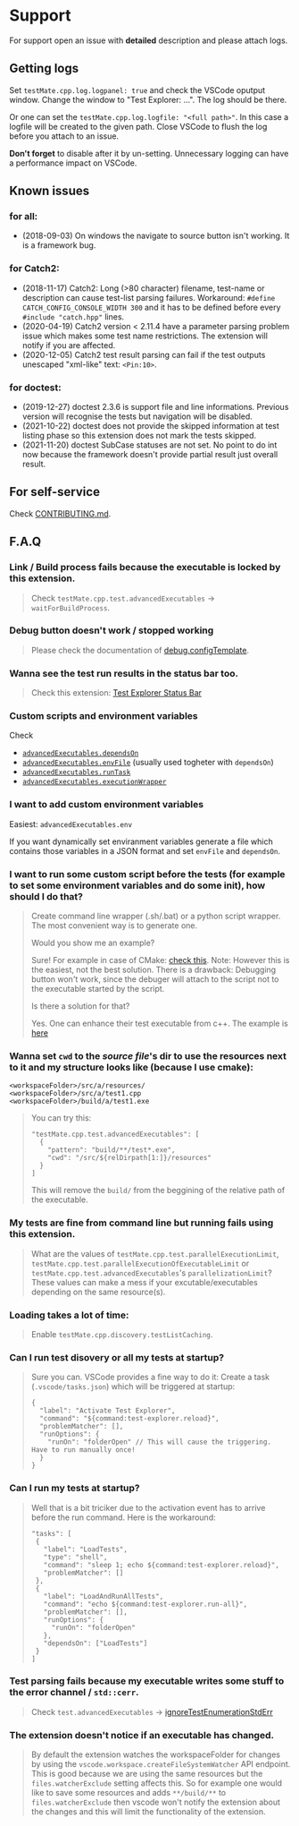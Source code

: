 # Support

For support open an issue with **detailed** description and please attach logs.

## Getting logs

Set `testMate.cpp.log.logpanel: true` and check the VSCode oputput window. Change the window to "Test Explorer: ...". The log should be there.

Or one can set the `testMate.cpp.log.logfile: "<full path>"`. In this case a logfile will be created to the given path. Close VSCode to flush the log before you attach to an issue.

**Don't forget** to disable after it by un-setting. Unnecessary logging can have a performance impact on VSCode.

## Known issues

### for all:

- (2018-09-03) On windows the navigate to source button isn't working. It is a framework bug.

### for Catch2:

- (2018-11-17) Catch2: Long (>80 character) filename, test-name or description can cause test-list parsing failures.
  Workaround: `#define CATCH_CONFIG_CONSOLE_WIDTH 300` and it has to be defined before every `#include "catch.hpp"` lines.
- (2020-04-19) Catch2 version < 2.11.4 have a parameter parsing problem issue which makes some test name restrictions. The extension will notify if you are affected.
- (2020-12-05) Catch2 test result parsing can fail if the test outputs unescaped "xml-like" text: `<Pin:10>`.

### for doctest:

- (2019-12-27) doctest 2.3.6 is support file and line informations. Previous version will recognise the tests but navigation will be disabled.
- (2021-10-22) doctest does not provide the skipped information at test listing phase so this extension does not mark the tests skipped.
- (2021-11-20) doctest SubCase statuses are not set. No point to do int now because the framework doesn't provide partial result just overall result.

## For self-service

Check [CONTRIBUTING.md](https://github.com/matepek/vscode-catch2-test-adapter/blob/master/CONTRIBUTING.md).

## F.A.Q

### Link / Build process fails because the executable is locked by this extension.

> Check `testMate.cpp.test.advancedExecutables` -> `waitForBuildProcess`.

### Debug button doesn't work / stopped working

> Please check the documentation of [debug.configTemplate](https://github.com/matepek/vscode-catch2-test-adapter/blob/master/documents/configuration/debug.configTemplate.md).

### Wanna see the test run results in the status bar too.

> Check this extension: [Test Explorer Status Bar](https://marketplace.visualstudio.com/items?itemName=connorshea.vscode-test-explorer-status-bar)

### Custom scripts and **environment** variables

Check

- [`advancedExecutables.dependsOn`](https://github.com/matepek/vscode-catch2-test-adapter/blob/master/documents/configuration/test.advancedExecutables.md)
- [`advancedExecutables.envFile`](https://github.com/matepek/vscode-catch2-test-adapter/blob/master/documents/configuration/test.advancedExecutables.md) (usually used togheter with `dependsOn`)
- [`advancedExecutables.runTask`](https://github.com/matepek/vscode-catch2-test-adapter/blob/master/documents/configuration/test.advancedExecutables.md)
- [`advancedExecutables.executionWrapper`](https://github.com/matepek/vscode-catch2-test-adapter/blob/master/documents/configuration/test.advancedExecutables.md)

### I want to add custom environment variables

Easiest: `advancedExecutables.env`

If you want dynamically set enviranment variables generate a file which contains those variables in a JSON format and set `envFile` and `dependsOn`.

### I want to run some **custom script** before the tests (for example to set some environment variables and do some init), how should I do that?

> Create command line wrapper (.sh/.bat) or a python script wrapper. The most convenient way is to generate one.
>
> Would you show me an example?
>
> Sure! For example in case of CMake: [check this](https://github.com/matepek/vscode-catch2-test-adapter/blob/master/documents/examples/test_wrapper/cmake_test_wrapper_example/CMakeLists.txt).
> Note: However this is the easiest, not the best solution.
> There is a drawback: Debugging button won't work, since the debuger will attach to the script not to the executable started by the script.
>
> Is there a solution for that?
>
> Yes. One can enhance their test executable from c++. The example is [here](https://github.com/matepek/vscode-catch2-test-adapter/tree/master/documents/examples/test_wrapper/cppmain_test_wrapper_example)

### Wanna set `cwd` to the _source file_'s dir to use the resources next to it and my structure looks like (because I use cmake):

>

```
<workspaceFolder>/src/a/resources/
<workspaceFolder>/src/a/test1.cpp
<workspaceFolder>/build/a/test1.exe
```

> You can try this:
>
> ```
> "testMate.cpp.test.advancedExecutables": [
>   {
>     "pattern": "build/**/test*.exe",
>     "cwd": "/src/${relDirpath[1:]}/resources"
>   }
> ]
> ```
>
> This will remove the `build/` from the beggining of the relative path of the executable.

### My tests are fine from command line but running fails using this extension.

> What are the values of `testMate.cpp.test.parallelExecutionLimit`, `testMate.cpp.test.parallelExecutionOfExecutableLimit` or `testMate.cpp.test.advancedExecutables`'s `parallelizationLimit`?
> These values can make a mess if your excutable/executables depending on the same resource(s).

### Loading takes a lot of time:

> Enable `testMate.cpp.discovery.testListCaching`.

### Can I run test disovery or all my tests at startup?

> Sure you can. VSCode provides a fine way to do it:
> Create a task (`.vscode/tasks.json`) which will be triggered at startup:
>
> ```
> {
>   "label": "Activate Test Explorer",
>   "command": "${command:test-explorer.reload}",
>   "problemMatcher": [],
>   "runOptions": {
>     "runOn": "folderOpen" // This will cause the triggering. Have to run manually once!
>   }
> }
> ```

### Can I run my tests at startup?

> Well that is a bit triciker due to the activation event has to arrive before the run command.
> Here is the workaround:
>
> ```
> "tasks": [
>  {
>    "label": "LoadTests",
>    "type": "shell",
>    "command": "sleep 1; echo ${command:test-explorer.reload}",
>    "problemMatcher": []
>  },
>  {
>    "label": "LoadAndRunAllTests",
>    "command": "echo ${command:test-explorer.run-all}",
>    "problemMatcher": [],
>    "runOptions": {
>      "runOn": "folderOpen"
>    },
>    "dependsOn": ["LoadTests"]
>  }
> ]
> ```

### Test parsing fails because my executable writes some stuff to the error channel / `std::cerr`.

> Check `test.advancedExecutables` -> [ignoreTestEnumerationStdErr](https://github.com/matepek/vscode-catch2-test-adapter/blob/master/documents/configuration/test.advancedExecutables.md#ignoreTestEnumerationStdErr)

### The extension doesn't notice if an executable has changed.

> By default the extension watches the workspaceFolder for changes by using the `vscode.workspace.createFileSystemWatcher` API endpoint.
> This is good because we are using the same resources but the `files.watcherExclude` setting affects this.
> So for example one would like to save some resources and adds `**/build/**` to `files.watcherExclude` then vscode won't notify the extension about the changes and this will limit the functionality of the extension.
